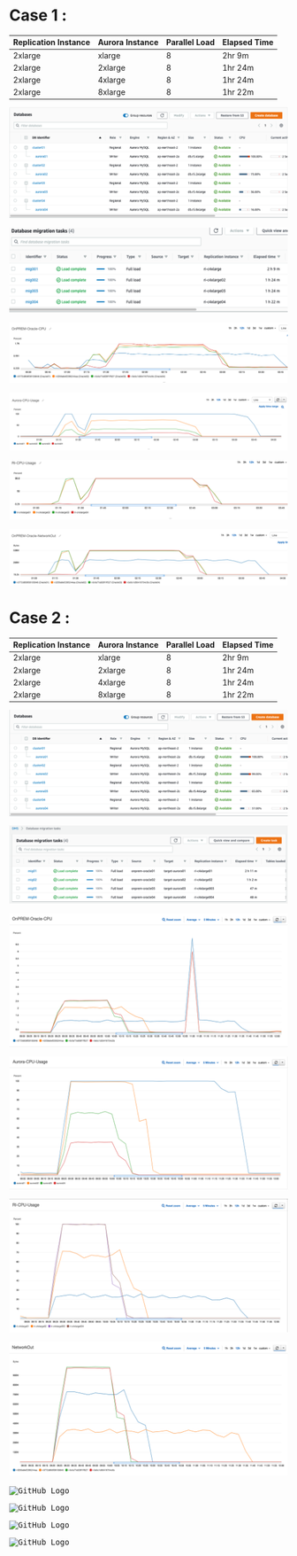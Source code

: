 # Case 1 : 


| Replication Instance | Aurora Instance | Parallel Load | Elapsed Time |
| -------------------- | --------------- | ------------- | ------------ |
| 2xlarge              | xlarge          | 8             | 2hr 9m       |
| 2xlarge              | 2xlarge         | 8             | 1hr 24m      |
| 2xlarge              | 4xlarge         | 8             | 1hr 24m      |
| 2xlarge              | 8xlarge         | 8             | 1hr 22m      |


<kbd> ![GitHub Logo](DMS-Test-Result-images/1.png) </kbd>

<kbd> ![GitHub Logo](DMS-Test-Result-images/2.png) </kbd>

<kbd> ![GitHub Logo](DMS-Test-Result-images/3.png) </kbd>

<kbd> ![GitHub Logo](DMS-Test-Result-images/4.png) </kbd>

<kbd> ![GitHub Logo](DMS-Test-Result-images/5.png) </kbd>

<kbd> ![GitHub Logo](DMS-Test-Result-images/6.png) </kbd>


# Case 2 : 

| Replication Instance | Aurora Instance | Parallel Load | Elapsed Time |
| -------------------- | --------------- | ------------- | ------------ |
| 2xlarge              | xlarge          | 8             | 2hr 9m       |
| 2xlarge              | 2xlarge         | 8             | 1hr 24m      |
| 2xlarge              | 4xlarge         | 8             | 1hr 24m      |
| 2xlarge              | 8xlarge         | 8             | 1hr 22m      |


<kbd> ![GitHub Logo](DMS-Test-Result-images/11.png) </kbd>

<kbd> ![GitHub Logo](DMS-Test-Result-images/12.png) </kbd>

<kbd> ![GitHub Logo](DMS-Test-Result-images/13.png) </kbd>

<kbd> ![GitHub Logo](DMS-Test-Result-images/14.png) </kbd>

<kbd> ![GitHub Logo](DMS-Test-Result-images/15.png) </kbd>

<kbd> ![GitHub Logo](DMS-Test-Result-images/16.png) </kbd>













<kbd> ![GitHub Logo](DMS-Test-Result-images/7.png) </kbd>

<kbd> ![GitHub Logo](DMS-Test-Result-images/8.png) </kbd>

<kbd> ![GitHub Logo](DMS-Test-Result-images/9.png) </kbd>

<kbd> ![GitHub Logo](DMS-Test-Result-images/10.png) </kbd>